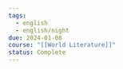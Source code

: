 ```yaml
---
tags:
  - english
  - english/night
due: 2024-01-08
course: "[[World Literature]]"
status: Complete
---
```

